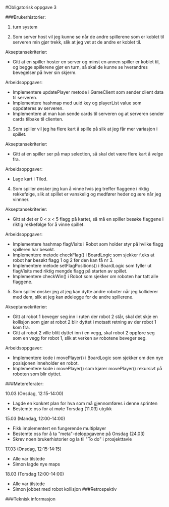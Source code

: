 #Obligatorisk oppgave 3

###Brukerhistorier:
1) turn system

2) Som server host vil jeg kunne se når de andre spillerene som er koblet til serveren min
gjør trekk, slik at jeg vet at de andre er koblet til.
   
Akseptansekriterier:
- Gitt at en spiller hoster en server og minst en annen spiller er koblet til, og begge spillerene
  gjør en turn, så skal de kunne se hverandres bevegelser på hver sin skjerm.
  
Arbeidsoppgaver:
- Implementere updatePlayer metode i GameClient som sender client data til serveren.
- Implementere hashmap med uuid key og playerList value som oppdateres av serveren.
- Implementere at man kan sende cards til serveren og at serveren sender cards tilbake til clienten.

3) Som spiller vil jeg ha flere kart å spille på slik at jeg får mer variasjon i spillet.

Akseptansekriterier:
- Gitt at en spiller ser på map selection, så skal det være flere kart å velge fra.

Arbeidsoppgaver:
- Lage kart i Tiled.

4) Som spiller ønsker jeg kun å vinne hvis jeg treffer flaggene i riktig rekkefølge, slik at spillet
er vanskelig og medfører heder og ære når jeg vinnner.
   
Akseptansekriterier:
- Gitt at det er 0 < x < 5 flagg på kartet, så må en spiller besøke flaggene i riktig rekkefølge
for å vinne spillet.
  
Arbeidsoppgaver:
- Implementere hashmap flagVisits i Robot som holder styr på hvilke flagg spilleren har besøkt.
- Implementere metode checkFlag() i BoardLogic som sjekker f.eks at robot har besøkt flagg 1 og 2 før den kan få nr 3.
- Implementere metode setFlagPositions() i BoardLogic som fyller ut flagVisits med riktig mengde flagg
på starten av spillet.
- Implementere checkWin() i Robot som sjekker om roboten har tatt alle flaggene.

5) Som spiller ønsker jeg at jeg kan dytte andre roboter når jeg kolliderer med dem, slik at jeg
kan ødelegge for de andre spillerene.
   
Akseptansekriterier:
- Gitt at robot 1 beveger seg inn i ruten der robot 2 står, skal det skje en kollisjon som gjør
at robot 2 blir dyttet i motsatt retning av der robot 1 kom fra.
- Gitt at robot 2 ville blitt dyttet inn i en vegg, skal robot 2 oppføre seg som en vegg for
  robot 1, slik at verken av robotene beveger seg.
  
Arbeidsoppgaver:
- Implementere kode i movePlayer() i BoardLogic som sjekker om den nye posisjonen inneholder
en robot.
- Implementere kode i movePlayer() som kjører movePlayer() rekursivt på roboten som blir dyttet.
   
###Møtereferater:


10.03 (Onsdag, 12:15-14:00)
- Lagde en konkret plan for hva som må gjennomføres i denne sprinten
- Bestemte oss for at møte Torsdag (11.03) utgikk

15.03 (Mandag, 12:00-14:00)
- Fikk implementert en fungerende multiplayer
- Bestemte oss for å ta "meta"-deloppgavene på Onsdag (24.03)
- Skrev noen brukerhistorier og la til "To do" i prosjekttavle

17.03 (Onsdag, 12:15-14:15)
- Alle var tilstede
- Simon lagde nye maps

18.03 (Torsdag 12:00-14:00)
- Alle var tilstede
- Simon jobbet med robot kollisjon
###Retrospektiv

###Teknisk informasjon